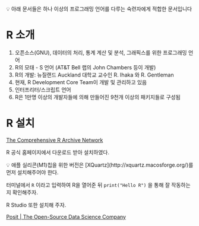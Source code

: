 <aside>
💡 아래 문서들은 하나 이상의 프로그래밍 언어를 다루는 숙련자에게 적합한 문서입니다

</aside>

# R 소개

1. 오픈소스(GNU), 데이터의 처리, 통계 계산 및 분석, 그래픽스를 위한 프로그래밍 언어
2. R의 모태 - S 언어 (AT&T Bell 랩의 John Chambers 등이 개발)
3. R의 개발: 뉴질랜드 Auckland 대학교 교수인 R. Ihaka 와 R. Gentleman
4. 현재, R Development Core Team이 개발 및 관리하고 있음
5. 인터프리터/스크립트 언어
6. R은 1만명 이상의 개발자들에 의해 만들어진 9천개 이상의 패키지들로 구성됨

# R 설치

[The Comprehensive R Archive Network](https://cran.biodisk.org/)

R 공식 홈페이지에서 다운로드 받아 설치하였다.

<aside>
💡 애플 실리콘(M1)칩을 위한 버전은 [XQuartz](http://xquartz.macosforge.org/)를 먼저 설치해주어야 한다.

</aside>

터미널에서 `R` 이라고 입력하여 R을 열어준 뒤 `print("Hello R")` 을 통해 잘 작동하는지 확인해주자.

R Studio 또한 설치해 주자.

[Posit | The Open-Source Data Science Company](https://posit.co/)